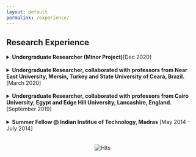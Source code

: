 ```yaml
---
layout: default
permalink: /experience/
---
```


## Research Experience<a name="research"></a>

<details>

<summary><b>Undergraduate Researcher (Minor Project)</b>[Dec 2020]</summary>

 <ul>
  <li> Under [Dr. Deepak Gupta's](https://scholar.google.com/citations?user=MpPI1p4AAAAJ&hl=en) guidance, Proposed a method for generating domain-controlled titles for scientific papers using text-to-text transformer model.</li>
  <li> Framework: Python (Pytorch) </li>
 </ul>

</details>
<br>

<details>
  
<summary><b>Undergraduate Researcher, collaborated with professors from Near East University, Mersin, Turkey and State University of Ceará, Brazil.</b> [March 2020]</summary>


  * Proposed and implemented a GAN called CovidGAN that generated synthetic chest X-ray images to enhance the performance of CNN for Covid-19 detection. The research aimed at improved Covid-19 detection and more robust radiology systems. Paper published in IEEE Access
  * Framework: Python (Keras)

</details>
<br>
<details>
  
<summary><b>Undergraduate Researcher, collaborated with professors from Cairo University, Egypt and Edge Hill University, Lancashire, England.</b> [September 2019]</summary>

 
  - Proposed and implemented an optimised DenseNet model which has been contrasted with the current CNN architectures by considering two (time and accuracy) quality measures. The study indicated that the performance of the optimised DenseNet model was close to that of the established CNN architectures with far fewer parameters and computation time. Paper published in Computers and Electronics in Agriculture, Elsevier.
  - Frameworks: Python (TensorFlow and Keras) 

</details>
<br>

<details>
  
<summary><b>Summer Fellow @ Indian Institue of Technology, Madras</b> [May 2014 - July 2014]</summary>

  I was a part of Summer Fellowship Programme of IIT Madras and worked here under the guidance of [Prof. Balaraman Ravindran](https://www.cse.iitm.ac.in/~ravi/) in the field of Statistical Machine Learning. I did a project on Collaborative Tweet Recommendation where I used Collaborative Filtering to efficiently recommend relevant tweets to users.

</details>

<br>
<br>

<center> <img src="https://hitcounter.pythonanywhere.com/count/tag.svg" alt="Hits"> </center>




